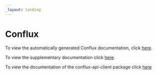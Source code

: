```yaml
---
_layout: landing
---
```


# Conflux

To view the automatically generated Conflux documentation, click [here](Conflux.html).

To view the supplementary documentation click [here](docs).

To view the documentation of the conflux-api-client package click [here](conflux-api-client-docs)